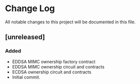 # Change Log

All notable changes to this project will be documented in this file.

## [unreleased]

### Added

- EDDSA MIMC ownership factory contract
- EDDSA MIMC ownership circuit and contracts
- ECDSA ownership circuit and contracts
- Initial commit.
